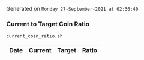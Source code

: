 Generated on `Monday 27-September-2021 at 02:36:40`

### Current to Target Coin Ratio
`current_coin_ratio.sh`

Date|Current|Target|Ratio
---|---|---|---
